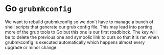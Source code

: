 # Go `grubmkconfig` 
We want to rebuild grubmkconfig so we don't have to manage a bunch of shell scripts that generate our grub config file. This may lead into porting more of the grub tools to Go but this one is our first roadblock. The key will be to delete the previous one and symbolic link to ours so that it is ran when grubmkconfig is executed automatically which happens almost every upgrade or minor change. 
